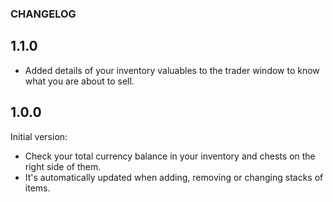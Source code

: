### CHANGELOG

## 1.1.0

* Added details of your inventory valuables to the trader window to know what you are about to sell.

## 1.0.0

Initial version:

* Check your total currency balance in your inventory and chests on the right side of them.
* It's automatically updated when adding, removing or changing stacks of items.